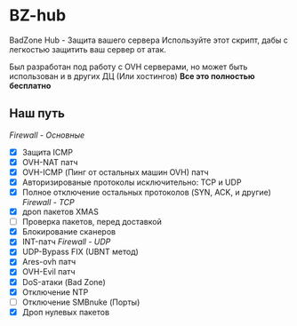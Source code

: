 # BZ-hub
BadZone Hub - Защита вашего сервера
Используйте этот скрипт, дабы с легкостью защитить ваш сервер от атак. 

Был разработан под работу с OVH серверами, но может быть использован и в других ДЦ (Или хостингов)
**Все это полностью бесплатно**

## Наш путь
*Firewall - Основные*
- [X] Защита ICMP
- [X] OVH-NAT патч
- [X] OVH-ICMP (Пинг от остальных машин OVH) патч
- [X] Авторизированые протоколы исключительно: TCP и UDP
- [X] Полное отключение остальных протоколов (SYN, ACK, и другие)
*Firewall - TCP*
- [X] дроп пакетов XMAS
- [ ] Проверка пакетов, перед доставкой
- [X] Блокирование сканеров
- [X] INT-патч
*Firewall - UDP*
- [X] UDP-Bypass FIX (UBNT метод)
- [X] Ares-ovh патч
- [X] OVH-Evil патч
- [X] DoS-атаки (Bad Zone)
- [X] Отключение NTP
- [ ] Отключение SMBnuke (Порты)
- [X] Дроп нулевых пакетов
